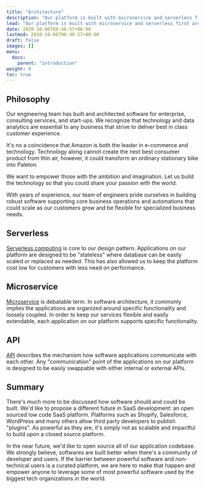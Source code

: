 ```yaml
---
title: "Architecture"
description: "Our platform is built with microservice and serverless first architecture. We stride for lean and componentized applications. It's our goal to build affordable and customizable software for the world and beyond."
lead: "Our platform is built with microservice and serverless first architecture. We stride for lean and componentized applications. It's our goal to build affordable and customizable software for the world and beyond."
date: 2020-10-06T08:48:57+00:00
lastmod: 2020-10-06T08:48:57+00:00
draft: false
images: []
menu:
  docs:
    parent: "introduction"
weight: 0
toc: true
---
```


## Philosophy

Our engineering team has built and architected software for enterprise, consulting services, and start-ups. We recognize that technology and data analytics are essential to any business that strive to deliver best in class customer experience.

It's no a coincidence that Amazon is both the leader in e-commerce and technology. Technology along cannot create the next best consumer product from thin air, however, it could transform an ordinary stationary bike into Paleton.

We want to empower those with the ambition and imagination. Let us build the technology so that you could share your passion with the world.

With years of experience, our team of engineers pride ourselves in building robust software supporting core business operations and automations that could scale as our customers grow and be flexible for specialized business needs.

## Serverless

[Serverless computing](https://en.wikipedia.org/wiki/Serverless_computing) is core to our design pattern. Applications on our platform are designed to be "stateless" where database can be easily scaled or replaced as needed. This has also allowed us to keep the platform cost low for customers with less need on performance.

## Microservice

[Microservice](https://en.wikipedia.org/wiki/Microservices) is debatable term. In software architecture, it commonly implies the applications are organized around specific functionality and loosely coupled. In order to keep our services flexible and easily extendable, each application on our platform supports specific functionality.

## API

[API](https://en.wikipedia.org/wiki/API) describes the mechanism how software applications communicate with each other. Any "communication" point of the applications on our platform is designed to be easily swappable with either internal or external APIs.

## Summary

There's much more to be discussed how software should and could be built. We'd like to propose a different future in SaaS development: an open sourced low code SaaS platform. Platforms such as Shopify, Salesforce, WordPress and many others allow third party developers to publish "plugins". As powerful as they are, it's simply not as scalable and impactful to build upon a closed source platform.

In the near future, we'd like to open source all of our application codebase. We strongly believe, softwares are built better when there's a community of developer and users. If the barrier between powerful software and non-technical users is a curated platform, we are here to make that happen and empower anyone to leverage some of most powerful software used by the biggest tech organizations in the world.
